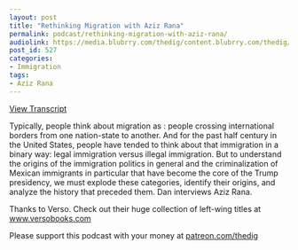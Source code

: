 ```yaml
---
layout: post
title: "Rethinking Migration with Aziz Rana"
permalink: podcast/rethinking-migration-with-aziz-rana/
audiolink: https://media.blubrry.com/thedig/content.blubrry.com/thedig/The_Dig_-_EP_173_-_Aziz_Migration.mp3
post_id: 527
categories: 
- Immigration
tags: 
- Aziz Rana
---
```


[View Transcript](https://www.thedigradio.com/transcripts/transcript-rethinking-migration-with-aziz-rana/)


Typically, people think about migration as 
: people crossing international borders from one nation-state to another. And for the past half century in the United States, people have tended to think about that immigration in a binary way: legal immigration versus illegal immigration. But to understand the origins of the immigration politics in general and the criminalization of Mexican immigrants in particular that have become the core of the Trump presidency, we must explode these categories, identify their origins, and analyze the history that preceded them. Dan interviews Aziz Rana.

Thanks to Verso. Check out their huge collection of left-wing titles at www.versobooks.com

Please support this podcast with your money at [patreon.com/thedig](patreon.com/thedig)